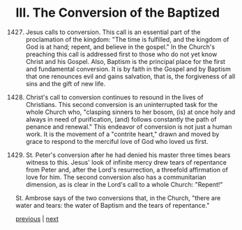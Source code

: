 # III. The Conversion of the Baptized

1427. Jesus calls to conversion. This call is an essential part of the proclamation of the kingdom: "The time is fulfilled, and the kingdom of God is at hand; repent, and believe in the gospel." In the Church's preaching this call is addressed first to those who do not yet know Christ and his Gospel. Also, Baptism is the principal place for the first and fundamental conversion. It is by faith in the Gospel and by Baptism that one renounces evil and gains salvation, that is, the forgiveness of all sins and the gift of new life.

1428. Christ's call to conversion continues to resound in the lives of Christians. This second conversion is an uninterrupted task for the whole Church who, "clasping sinners to her bosom, (is) at once holy and always in need of purification, (and) follows constantly the path of penance and renewal." This endeavor of conversion is not just a human work. It is the movement of a "contrite heart," drawn and moved by grace to respond to the merciful love of God who loved us first.

1429. St. Peter's conversion after he had denied his master three times bears witness to this. Jesus' look of infinite mercy drew tears of repentance from Peter and, after the Lord's resurrection, a threefold affirmation of love for him. The second conversion also has a communitarian dimension, as is clear in the Lord's call to a whole Church: "Repent!"

St. Ambrose says of the two conversions that, in the Church, "there are water and tears: the water of Baptism and the tears of repentance."

[previous](https://github.com/Tenari/non-fiction/blob/master/catechism/__P48.md) | [next](https://github.com/Tenari/non-fiction/blob/master/catechism/__P4A.md)